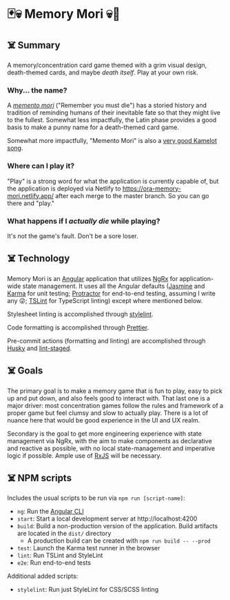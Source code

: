 # 🃏💀 Memory Mori 💀🎴

## ☠&#xfe0f; Summary

A memory/concentration card game themed with a grim visual design, death-themed cards, and maybe _death itself_. Play at your own risk.

### Why... the name?

A [_memento mori_](https://dailystoic.com/history-of-memento-mori/) ("Remember you must die") has a storied history and tradition of reminding humans of their inevitable fate so that they might live to the fullest. Somewhat less impactfully, the Latin phase provides a good basis to make a punny name for a death-themed card game.

Somewhat more impactfully, "Memento Mori" is also a [very good Kamelot song](https://www.youtube.com/watch?v=LQMDf2yoNdA).

### Where can I play it?

"Play" is a strong word for what the application is currently capable of, but the application is deployed via Netlify to https://ora-memory-mori.netlify.app/ after each merge to the master branch. So you can go there and "play."

### What happens if I _actually die_ while playing?

It's not the game's fault. Don't be a sore loser.

## ☠&#xfe0f; Technology

Memory Mori is an [Angular](https://angular.io/) application that utilizes [NgRx](https://ngrx.io/) for application-wide state management. It uses all the Angular defaults ([Jasmine](https://jasmine.github.io/) and [Karma](https://karma-runner.github.io/latest/index.html) for unit testing; [Protractor](https://www.protractortest.org/#/) for end-to-end testing, assuming I write any 😜; [TSLint](https://palantir.github.io/tslint/) for TypeScript linting) except where mentioned below.

Stylesheet linting is accomplished through [stylelint](https://stylelint.io/).

Code formatting is accomplished through [Prettier](https://prettier.io/).

Pre-commit actions (formatting and linting) are accomplished through [Husky](https://github.com/typicode/husky) and [lint-staged](https://github.com/okonet/lint-staged).

## ☠&#xfe0f; Goals

The primary goal is to make a memory game that is fun to play, easy to pick up and put down, and also feels good to interact with. That last one is a major driver: most concentration games follow the rules and framework of a proper game but feel clumsy and slow to actually play. There is a lot of nuance here that would be good experience in the UI and UX realm.

Secondary is the goal to get more engineering experience with state management via NgRx, with the aim to make components as declarative and reactive as possible, with no local state-management and imperative logic if possible. Ample use of [RxJS](https://rxjs-dev.firebaseapp.com/guide/overview) will be necessary.

## ☠&#xfe0f; NPM scripts

Includes the usual scripts to be run via `npm run [script-name]`:

- `ng`: Run the [Angular CLI](https://cli.angular.io/)
- `start`: Start a local development server at http://localhost:4200
- `build`: Build a non-production version of the application. Build artifacts are located in the `dist/` directory
  - A production build can be created with `npm run build -- --prod`
- `test`: Launch the Karma test runner in the browser
- `lint`: Run TSLint and StyleLint
- `e2e`: Run end-to-end tests

Additional added scripts:

- `stylelint`: Run just StyleLint for CSS/SCSS linting
